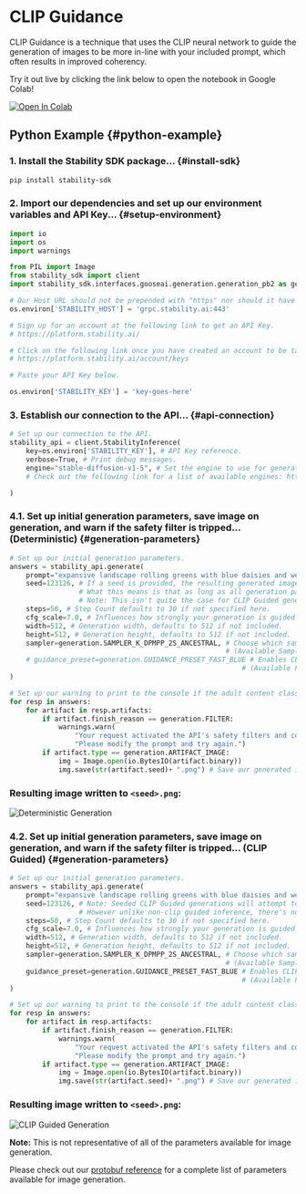# CLIP Guidance

CLIP Guidance is a technique that uses the CLIP neural network to guide the generation of images to be more in-line with your included prompt, which often results in improved coherency.

Try it out live by clicking the link below to open the notebook in Google Colab!

[![Open In Colab](https://colab.research.google.com/assets/colab-badge.svg)](https://colab.research.google.com/drive/1iHh8KXICX6ZKvIRzHGAMq47igkExu837?usp=sharing)

## Python Example {#python-example}

### 1. Install the Stability SDK package... {#install-sdk}

```bash
pip install stability-sdk
```

### 2. Import our dependencies and set up our environment variables and API Key... {#setup-environment}

```python
import io
import os
import warnings

from PIL import Image
from stability_sdk import client
import stability_sdk.interfaces.gooseai.generation.generation_pb2 as generation

# Our Host URL should not be prepended with "https" nor should it have a trailing slash.
os.environ['STABILITY_HOST'] = 'grpc.stability.ai:443'

# Sign up for an account at the following link to get an API Key.
# https://platform.stability.ai/

# Click on the following link once you have created an account to be taken to your API Key.
# https://platform.stability.ai/account/keys

# Paste your API Key below.

os.environ['STABILITY_KEY'] = 'key-goes-here'
```

### 3. Establish our connection to the API... {#api-connection}

```python
# Set up our connection to the API.
stability_api = client.StabilityInference(
    key=os.environ['STABILITY_KEY'], # API Key reference.
    verbose=True, # Print debug messages.
    engine="stable-diffusion-v1-5", # Set the engine to use for generation.
    # Check out the following link for a list of available engines: https://platform.stability.ai/docs/features/api-parameters#engine

)
```

### 4.1. Set up initial generation parameters, save image on generation, and warn if the safety filter is tripped... (Deterministic) {#generation-parameters}

```python
# Set up our initial generation parameters.
answers = stability_api.generate(
    prompt="expansive landscape rolling greens with blue daisies and weeping willow trees under a blue alien sky, masterful, ghibli",
    seed=123126, # If a seed is provided, the resulting generated image will be deterministic.
                 # What this means is that as long as all generation parameters remain the same, you can always recall the same image simply by generating it again.
                 # Note: This isn't quite the case for CLIP Guided generations.
    steps=50, # Step Count defaults to 30 if not specified here.
    cfg_scale=7.0, # Influences how strongly your generation is guided to match your prompt. Setting this value higher increases the strength in which it tries to match your prompt. Defaults to 7.0 if not specified.
    width=512, # Generation width, defaults to 512 if not included.
    height=512, # Generation height, defaults to 512 if not included.
    sampler=generation.SAMPLER_K_DPMPP_2S_ANCESTRAL, # Choose which sampler we want to denoise our generation with. Defaults to k_dpmpp_2s_ancestral. CLIP Guidance only supports ancestral samplers.
                                                     # (Available Samplers: ddim, k_euler_ancestral, k_dpm_2_ancestral, k_dpmpp_2s_ancestral)
    # guidance_preset=generation.GUIDANCE_PRESET_FAST_BLUE # Enables CLIP Guidance.
                                                         # (Available Presets: _NONE, _FAST_BLUE, _FAST_GREEN)
)

# Set up our warning to print to the console if the adult content classifier is tripped. If adult content classifier is not tripped, save generated image.
for resp in answers:
    for artifact in resp.artifacts:
        if artifact.finish_reason == generation.FILTER:
            warnings.warn(
                "Your request activated the API's safety filters and could not be processed."
                "Please modify the prompt and try again.")
        if artifact.type == generation.ARTIFACT_IMAGE:
            img = Image.open(io.BytesIO(artifact.binary))
            img.save(str(artifact.seed)+ ".png") # Save our generated images with their seed number as the filename.
```

### Resulting image written to `<seed>.png`:

![Deterministic Generation](/CLIPGuidance-C1.png)

### 4.2. Set up initial generation parameters, save image on generation, and warn if the safety filter is tripped... (CLIP Guided) {#generation-parameters}

```python
# Set up our initial generation parameters.
answers = stability_api.generate(
    prompt="expansive landscape rolling greens with blue daisies and weeping willow trees under a blue alien sky, masterful, ghibli",
    seed=123126, # Note: Seeded CLIP Guided generations will attempt to stay near its original generation.
                 # However unlike non-clip guided inference, there's no way to guarantee a deterministic result, even with the same seed.
    steps=50, # Step Count defaults to 30 if not specified here.
    cfg_scale=7.0, # Influences how strongly your generation is guided to match your prompt. Setting this value higher increases the strength in which it tries to match your prompt. Defaults to 7.0 if not specified.
    width=512, # Generation width, defaults to 512 if not included.
    height=512, # Generation height, defaults to 512 if not included.
    sampler=generation.SAMPLER_K_DPMPP_2S_ANCESTRAL, # Choose which sampler we want to denoise our generation with. Defaults to k_dpmpp_2s_ancestral. CLIP Guidance only supports ancestral samplers.
                                                     # (Available Samplers: ddim, k_euler_ancestral, k_dpm_2_ancestral, k_dpmpp_2s_ancestral)
    guidance_preset=generation.GUIDANCE_PRESET_FAST_BLUE # Enables CLIP Guidance.
                                                         # (Available Presets: _NONE, _FAST_BLUE, _FAST_GREEN)
)

# Set up our warning to print to the console if the adult content classifier is tripped. If adult content classifier is not tripped, save generated image.
for resp in answers:
    for artifact in resp.artifacts:
        if artifact.finish_reason == generation.FILTER:
            warnings.warn(
                "Your request activated the API's safety filters and could not be processed."
                "Please modify the prompt and try again.")
        if artifact.type == generation.ARTIFACT_IMAGE:
            img = Image.open(io.BytesIO(artifact.binary))
            img.save(str(artifact.seed)+ ".png") # Save our generated images with their seed number as the filename.
```

### Resulting image written to `<seed>.png`:

![CLIP Guided Generation](/CLIPGuidance-C2.png)

**Note:** This is not representative of all of the parameters available for image generation.

Please check out our [protobuf reference](https://github.com/Stability-AI/api-interfaces/blob/main/src/proto/generation.proto) for a complete list of parameters available for image generation.
